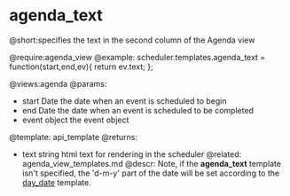 agenda_text
=============
@short:specifies the text in the second column of the Agenda view
	

@require:agenda_view
@example:
scheduler.templates.agenda_text = function(start,end,ev){
	 return ev.text;
};

@views:agenda
@params: 
- start	Date	the date when an event is scheduled to begin
- end	Date	the date when an event is scheduled to be completed
- event	object	the event object

@template:	api_template
@returns:
- text    string     html text for rendering in the scheduler
@related:
	agenda_view_templates.md
@descr:
Note, if the **agenda_text** template isn't specified, 
the 'd-m-y' part of the date will be set according to the [day_date](api__scheduler_day_date_template.html) template. 




